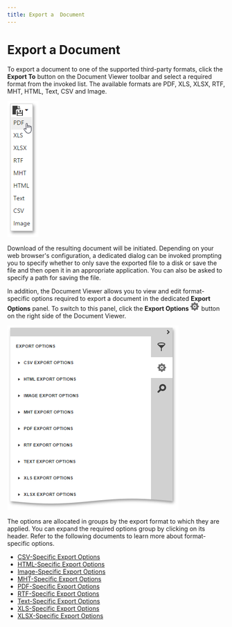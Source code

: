 ```yaml
---
title: Export a  Document
---
```

# Export a  Document
To export a document to one of the supported third-party formats, click the **Export To** button on the Document Viewer toolbar and select a required format from the invoked list. The available formats are PDF, XLS, XLSX, RTF, MHT, HTML, Text, CSV and Image.

![EUD_HTML5DV_ExportToButton](../../../../images/img121796.png)

Download of the resulting document will be initiated. Depending on your web browser's configuration, a dedicated dialog can be invoked prompting you to specify whether to only save the exported file to a disk or save the file and then open it in an appropriate application. You can also be asked to specify a path for saving the file.

In addition, the Document Viewer allows you to view and edit format-specific options required to export a document in the dedicated **Export Options** panel. To switch to this panel, click the **Export Options** ![web-report-designer-properties-tab](../../../../images/img24732.png) button on the right side of the Document Viewer.

![EUD_HTML5DV_ExportOptions](../../../../images/img121797.png)

The options are allocated in groups by the export format to which they are applied. You can expand the required options group by clicking on its header. Refer to the following documents to learn more about format-specific options.
* [CSV-Specific Export Options](csv-specific-export-options.md)
* [HTML-Specific Export Options](html-specific-export-options.md)
* [Image-Specific Export Options](image-specific-export-options.md)
* [MHT-Specific Export Options](mht-specific-export-options.md)
* [PDF-Specific Export Options](pdf-specific-export-options.md)
* [RTF-Specific Export Options](rtf-specific-export-options.md)
* [Text-Specific Export Options](text-specific-export-options.md)
* [XLS-Specific Export Options](xls-specific-export-options.md)
* [XLSX-Specific Export Options](xlsx-specific-export-options.md)